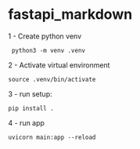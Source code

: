 # fastapi_markdown

1 - Create python venv 

``` python3 -m venv .venv```

2 - Activate virtual environment 

```source .venv/bin/activate```

3 - run setup: 

  ```pip install .```

4 - run app

 ```uvicorn main:app --reload```
